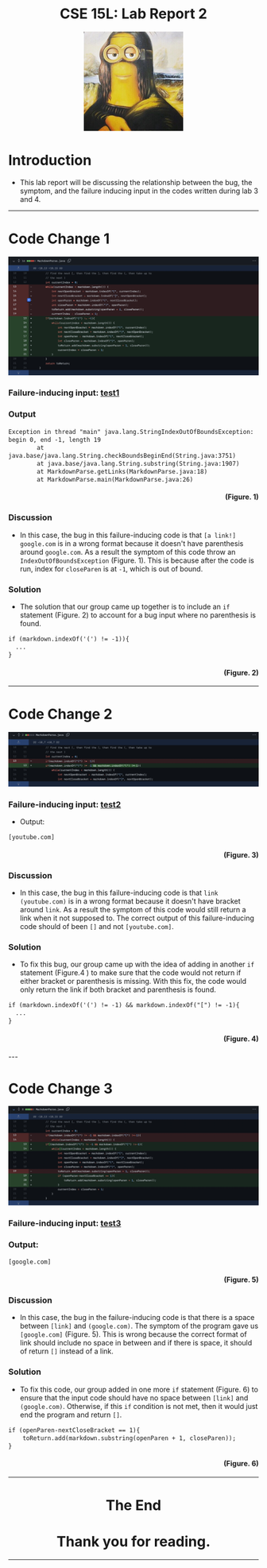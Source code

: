 <p align="center">
    <h1 align="center">CSE 15L: Lab Report 2</h1>
</p>

<p align="center">
  <img width="200" height="200" src= "lol.JPG">
</p>

# Introduction

* This lab report will be discussing the relationship between the bug, the symptom, and the failure inducing input in the codes written during lab 3 and 4.

---

# Code Change 1

![image](sc1.png)

### Failure-inducing input: [test1](https://github.com/Quanzat/markdown-parse/blob/main/test1.md)

### Output

```
Exception in thread "main" java.lang.StringIndexOutOfBoundsException: begin 0, end -1, length 19
        at java.base/java.lang.String.checkBoundsBeginEnd(String.java:3751)
        at java.base/java.lang.String.substring(String.java:1907)
        at MarkdownParse.getLinks(MarkdownParse.java:18)
        at MarkdownParse.main(MarkdownParse.java:26)
```

<p align="right">
    <h4 align="right">(Figure. 1)</h4>
</p>

### Discussion

* In this case, the bug in this failure-inducing code is that `[a link!] google.com` is in a wrong format because it doesn't have parenthesis around `google.com`. As a result the symptom of this code throw an `IndexOutOfBoundsException` (Figure. 1). This is because after the code is run, index for `closeParen` is at `-1`, which is out of bound.

### Solution

* The solution that our group came up together is to include an `if` statement (Figure. 2) to account for a bug input where no parenthesis is found.

```
if (markdown.indexOf('(') != -1)){
  ...
}
```

<p align="right">
    <h4 align="right">(Figure. 2)</h4>
</p>

---

# Code Change 2

![image](sc2.png)

### Failure-inducing input: [test2](https://github.com/Quanzat/markdown-parse/blob/main/test2.md)

* Output:

```
[youtube.com]
```

<p align="right">
    <h4 align="right">(Figure. 3)</h4>
</p>

### Discussion

* In this case, the bug in this failure-inducing code is that `link (youtube.com)` is in a wrong format because it doesn't have bracket around `link`. As a result the symptom of this code would still return a link when it not supposed to. The correct output of this failure-inducing code should of been `[]` and not `[youtube.com]`.

### Solution

* To fix this bug, our group came up with the idea of adding in another `if` statement (Figure.4 ) to make sure that the code would not return if either bracket or parenthesis is missing. With this fix, the code would only return the link if both bracket and parenthesis is found. 

```
if (markdown.indexOf('(') != -1) && markdown.indexOf("[") != -1){
  ...
}
```

<p align="right">
    <h4 align="right">(Figure. 4)</h4>
</p>
---

# Code Change 3

![image](sc3.png)

### Failure-inducing input: [test3](https://github.com/Quanzat/markdown-parse/blob/main/test3.md)

### Output:

```
[google.com]
```

<p align="right">
    <h4 align="right">(Figure. 5)</h4>
</p>

### Discussion

* In this case, the bug in the failure-inducing code is that there is a space between `[link]` and `(google.com)`. The symptom of the program gave us `[google.com]` (Figure. 5). This is wrong because the correct format of link should include no space in between and if there is space, it should of return `[]` instead of a link. 

### Solution

* To fix this code, our group added in one more `if` statement (Figure. 6) to ensure that the input code should have no space between `[link]` and `(google.com)`. Otherwise, if this `if` condition is not met, then it would just end the program and return `[]`.

```
if (openParen-nextCloseBracket == 1){
    toReturn.add(markdown.substring(openParen + 1, closeParen));
}
```

<p align="right">
    <h4 align="right">(Figure. 6)</h4>
</p>

---
<p align="center">
    <h1 align="center">The End</h1>
</p>
<p align="center">
    <h1 align="center">Thank you for reading.</h1>
</p>

---